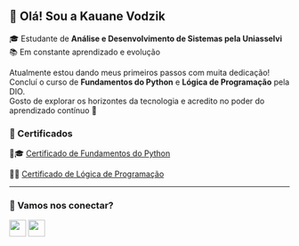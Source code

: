## 👋 Olá! Sou a Kauane Vodzik

🎓 Estudante de **Análise e Desenvolvimento de Sistemas pela Uniasselvi**  
📚 Em constante aprendizado e evolução

Atualmente estou dando meus primeiros passos com muita dedicação!  
Concluí o curso de **Fundamentos do Python** e **Lógica de Programação** pela DIO.  
Gosto de explorar os horizontes da tecnologia e acredito no poder do aprendizado contínuo 🚀

### 📜 Certificados
🐍🎓 [Certificado de Fundamentos do Python](https://www.dio.me/certificate/VHWAKD0B/share)

🧠💡 [Certificado de Lógica de Programação](https://hermes.dio.me/certificates/9C8HNVDY.pdf)



---


### 🔗 Vamos nos conectar?
[<img src="https://img.icons8.com/color/48/000000/linkedin.png" width="30" />](https://www.linkedin.com/in/kauanevodzik)
[<img src="https://img.icons8.com/ios-glyphs/30/000000/github.png" width="30" />](https://github.com/kauanevodzik)



